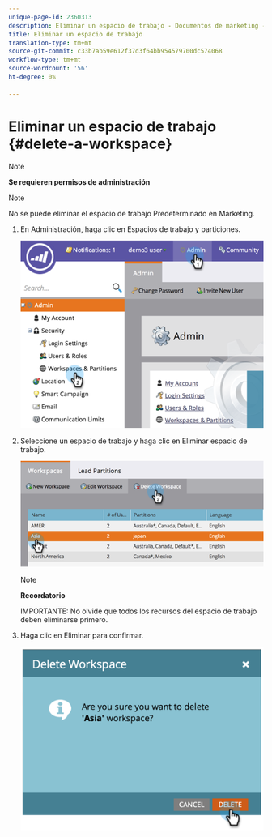 ```yaml
---
unique-page-id: 2360313
description: Eliminar un espacio de trabajo - Documentos de marketing - Documentación del producto
title: Eliminar un espacio de trabajo
translation-type: tm+mt
source-git-commit: c33b7ab59e612f37d3f64bb954579700dc574068
workflow-type: tm+mt
source-wordcount: '56'
ht-degree: 0%

---
```



# Eliminar un espacio de trabajo {#delete-a-workspace}

>[!NOTE]
>
>**Se requieren permisos de administración**

>[!NOTE]
>
>No se puede eliminar el espacio de trabajo Predeterminado en Marketing.

1. En Administración, haga clic en Espacios de trabajo y particiones.

   ![](assets/image2014-9-17-11-3a56-3a34.png)

1. Seleccione un espacio de trabajo y haga clic en Eliminar espacio de trabajo.

   ![](assets/image2014-9-17-11-3a56-3a50.png)

   >[!NOTE]
   >
   >**Recordatorio**
   >
   >IMPORTANTE: No olvide que todos los recursos del espacio de trabajo deben eliminarse primero.

1. Haga clic en Eliminar para confirmar.

   ![](assets/image2014-9-17-11-3a57-3a1.png)

